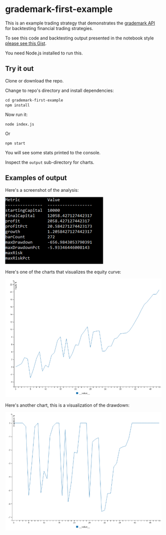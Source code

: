 # grademark-first-example

This is an example trading strategy that demonstrates the [grademark API](https://github.com/ashleydavis/grademark) for backtesting financial trading strategies.

To see this code and backtesting output presented in the notebook style [please see this Gist](https://gist.github.com/ashleydavis/244b8f7ef91a36b7f8e1b2f0dd90c6f5).

You need Node.js installed to run this.

## Try it out

Clone or download the repo.

Change to repo's directory and install dependencies:

    cd grademark-first-example
    npm install

Now run it:

    node index.js

Or

    npm start

You will see some stats printed to the console.

Inspect the `output` sub-directory for charts. 

## Examples of output

Here's a screenshot of the analysis:

![Analysis of trades screenshot](output/analysis-screenshot.png)

Here's one of the charts that visualizes the equity curve:

![Equity curve](output/my-equity-curve-pct.png)

Here's another chart, this is a visualization of the drawdown:

![Drawdown](output/my-drawdown-pct.png)